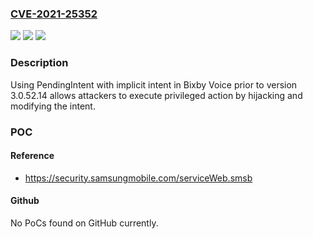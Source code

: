 ### [CVE-2021-25352](https://cve.mitre.org/cgi-bin/cvename.cgi?name=CVE-2021-25352)
![](https://img.shields.io/static/v1?label=Product&message=Bixby%20Voice&color=blue)
![](https://img.shields.io/static/v1?label=Version&message=%3C%203.0.52.14%20&color=brighgreen)
![](https://img.shields.io/static/v1?label=Vulnerability&message=CWE-285%20Improper%20Authorization&color=brighgreen)

### Description

Using PendingIntent with implicit intent in Bixby Voice prior to version 3.0.52.14 allows attackers to execute privileged action by hijacking and modifying the intent.

### POC

#### Reference
- https://security.samsungmobile.com/serviceWeb.smsb

#### Github
No PoCs found on GitHub currently.

